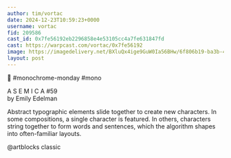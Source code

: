```yaml
---
author: tim/vortac
date: 2024-12-23T10:59:23+0000
username: vortac
fid: 209586
cast_id: 0x7fe56192eb2296858e4e53105cc4a7fe631847fd
cast: https://warpcast.com/vortac/0x7fe56192
image: https://imagedelivery.net/BXluQx4ige9GuW0Ia56BHw/6f806b19-ba3b-44e4-6d1b-86bca097a900/original
layout: post
---
```

🖤 #monochrome-monday #mono  
  
A S E M I C A #59  
by Emily Edelman  
  
Abstract typographic elements slide together to create new characters. In some compositions, a single character is featured. In others, characters string together to form words and sentences, which the algorithm shapes into often-familiar layouts.  
  
@artblocks classic  

<img src='https://imagedelivery.net/BXluQx4ige9GuW0Ia56BHw/6f806b19-ba3b-44e4-6d1b-86bca097a900/original' alt='' referrerpolicy='no-referrer'/>